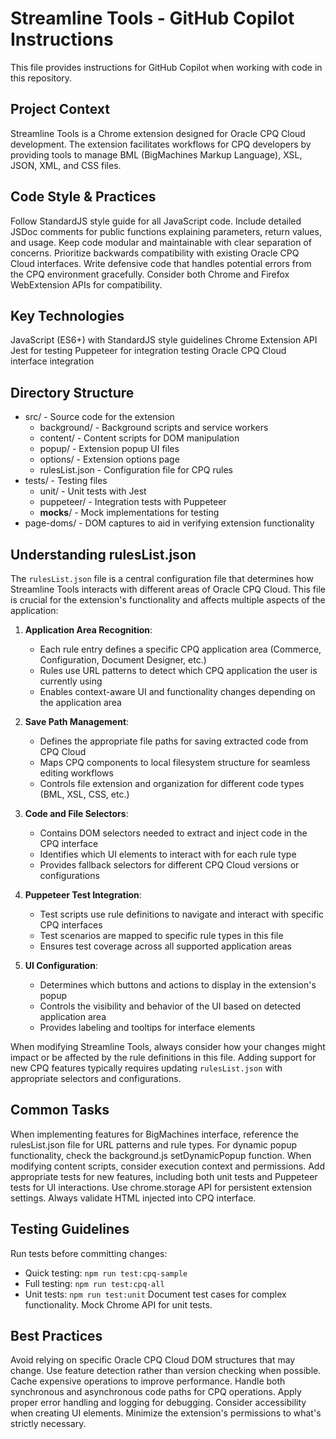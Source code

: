 # Streamline Tools - GitHub Copilot Instructions

This file provides instructions for GitHub Copilot when working with code in this repository.

## Project Context

Streamline Tools is a Chrome extension designed for Oracle CPQ Cloud development. The extension facilitates workflows for CPQ developers by providing tools to manage BML (BigMachines Markup Language), XSL, JSON, XML, and CSS files.

## Code Style & Practices

Follow StandardJS style guide for all JavaScript code.
Include detailed JSDoc comments for public functions explaining parameters, return values, and usage.
Keep code modular and maintainable with clear separation of concerns.
Prioritize backwards compatibility with existing Oracle CPQ Cloud interfaces.
Write defensive code that handles potential errors from the CPQ environment gracefully.
Consider both Chrome and Firefox WebExtension APIs for compatibility.

## Key Technologies

JavaScript (ES6+) with StandardJS style guidelines
Chrome Extension API
Jest for testing
Puppeteer for integration testing
Oracle CPQ Cloud interface integration

## Directory Structure

- src/ - Source code for the extension
  - background/ - Background scripts and service workers
  - content/ - Content scripts for DOM manipulation
  - popup/ - Extension popup UI files
  - options/ - Extension options page
  - rulesList.json - Configuration file for CPQ rules
- tests/ - Testing files
  - unit/ - Unit tests with Jest
  - puppeteer/ - Integration tests with Puppeteer
  - __mocks__/ - Mock implementations for testing
- page-doms/ - DOM captures to aid in verifying extension functionality

## Understanding rulesList.json

The `rulesList.json` file is a central configuration file that determines how Streamline Tools interacts with different areas of Oracle CPQ Cloud. This file is crucial for the extension's functionality and affects multiple aspects of the application:

1. **Application Area Recognition**: 
   - Each rule entry defines a specific CPQ application area (Commerce, Configuration, Document Designer, etc.)
   - Rules use URL patterns to detect which CPQ application the user is currently using
   - Enables context-aware UI and functionality changes depending on the application area

2. **Save Path Management**:
   - Defines the appropriate file paths for saving extracted code from CPQ Cloud
   - Maps CPQ components to local filesystem structure for seamless editing workflows
   - Controls file extension and organization for different code types (BML, XSL, CSS, etc.)

3. **Code and File Selectors**:
   - Contains DOM selectors needed to extract and inject code in the CPQ interface
   - Identifies which UI elements to interact with for each rule type
   - Provides fallback selectors for different CPQ Cloud versions or configurations

4. **Puppeteer Test Integration**:
   - Test scripts use rule definitions to navigate and interact with specific CPQ interfaces
   - Test scenarios are mapped to specific rule types in this file
   - Ensures test coverage across all supported application areas

5. **UI Configuration**:
   - Determines which buttons and actions to display in the extension's popup
   - Controls the visibility and behavior of the UI based on detected application area
   - Provides labeling and tooltips for interface elements

When modifying Streamline Tools, always consider how your changes might impact or be affected by the rule definitions in this file. Adding support for new CPQ features typically requires updating `rulesList.json` with appropriate selectors and configurations.

## Common Tasks

When implementing features for BigMachines interface, reference the rulesList.json file for URL patterns and rule types.
For dynamic popup functionality, check the background.js setDynamicPopup function.
When modifying content scripts, consider execution context and permissions.
Add appropriate tests for new features, including both unit tests and Puppeteer tests for UI interactions.
Use chrome.storage API for persistent extension settings.
Always validate HTML injected into CPQ interface.

## Testing Guidelines

Run tests before committing changes:

- Quick testing: `npm run test:cpq-sample`
- Full testing: `npm run test:cpq-all`
- Unit tests: `npm run test:unit`
Document test cases for complex functionality.
Mock Chrome API for unit tests.

## Best Practices

Avoid relying on specific Oracle CPQ Cloud DOM structures that may change.
Use feature detection rather than version checking when possible.
Cache expensive operations to improve performance.
Handle both synchronous and asynchronous code paths for CPQ operations.
Apply proper error handling and logging for debugging.
Consider accessibility when creating UI elements.
Minimize the extension's permissions to what's strictly necessary.
